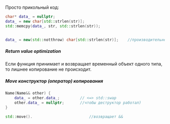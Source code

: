 Просто прикольный код:
```cpp
char* data_ = nullptr; 
data_ = new char[std::strlen(str)];
std::memcpy(data_, str, std::strlen(str));


data_ = new(std::notthrow) char[std::strlen(str)];    //производительнее, не бросает исключений, а дает nullptr 
```

##### Return value optimization

Если функция принимает и возвращает временный объект одного типа, то лишнее копирование не происходит.  


##### Move конструктор (оператор) копирования

```cpp
Name(Name&& other) { 
	data_ = other.data_;         // <=> std::swap
	other.data_ = nullptr;       //чтобы деструктор работал)
}

std::move().                         //возвращает &&
```
